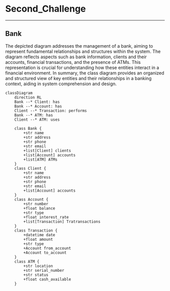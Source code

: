# Second_Challenge
---
Bank
---

The depicted diagram addresses the management of a bank, aiming to represent fundamental relationships and structures within the system. The diagram reflects aspects such as bank information, clients and their accounts, financial transactions, and the presence of ATMs. This representation is crucial for understanding how these entities interact in a financial environment. In summary, the class diagram provides an organized and structured view of key entities and their relationships in a banking context, aiding in system comprehension and design.


```mermaid
classDiagram
    direction RL    
    Bank --* Client: has
    Bank --* Account: has
    Client --* Transaction: performs
    Bank --* ATM: has
    Client --* ATM: uses
    
    class Bank {
        +str name
        +str address
        +str phone
        +str email
        +list[Client] clients
        +list[Account] accounts
        +list[ATM] ATMs
    }
    class Client {
        +str name
        +str address
        +str phone
        +str email
        +list[Account] accounts
    }
    class Account {
        +str number
        +float balance
        +str type
        +float interest_rate
        +list[Transaction] Tratransactions
    }
    class Transaction {
        +datetime date
        +float amount
        +str type
        +Account from_account
        +Account to_account
    }
    class ATM {
        +str location
        +str serial_number
        +str status
        +float cash_available
    }
